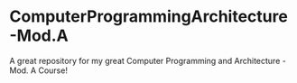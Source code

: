 # ComputerProgrammingArchitecture-Mod.A
A great repository for my great Computer Programming and Architecture - Mod. A Course!